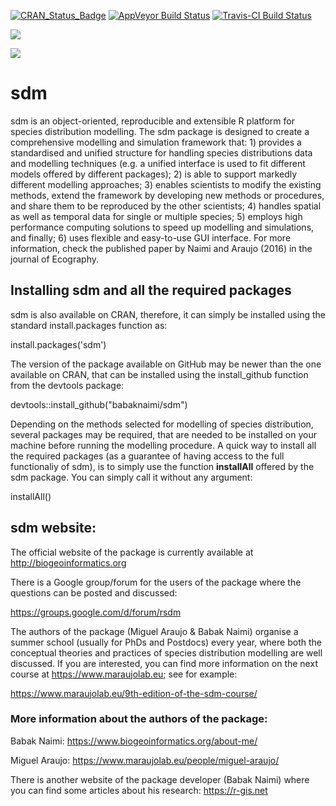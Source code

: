[![CRAN_Status_Badge](http://www.r-pkg.org/badges/version/sdm)](https://cran.r-project.org/package=sdm) [![AppVeyor Build Status](https://ci.appveyor.com/api/projects/status/github/babaknaimi/sdm?branch=master&svg=true)](https://ci.appveyor.com/project/babaknaimi/sdm) [![Travis-CI Build Status](https://travis-ci.org/babaknaimi/sdm.svg?branch=master)](https://travis-ci.org/babaknaimi/sdm)

[![](https://cranlogs.r-pkg.org/badges/sdm)](https://cran.r-project.org/package=sdm)

[![](http://cranlogs.r-pkg.org/badges/grand-total/sdm?color=orange)](https://cran.r-project.org/package=sdm)


# sdm
sdm is an object-oriented, reproducible and extensible R platform for species distribution modelling. The sdm package is designed to create a comprehensive modelling and simulation framework that: 1) provides a standardised and unified structure for handling species distributions data and modelling techniques (e.g. a unified interface is used to fit different models offered by different packages); 2) is able to support markedly different modelling approaches; 3) enables scientists to modify the existing methods, extend the framework by developing new methods or procedures, and share them to be reproduced by the other scientists; 4) handles spatial as well as temporal data for single or multiple species; 5) employs high performance computing solutions to speed up modelling and simulations, and finally; 6) uses flexible and easy-to-use GUI interface. For more information, check the published paper by Naimi and Araujo (2016) in the journal of Ecography.

## Installing sdm and all the required packages

sdm is also available on CRAN, therefore, it can simply be installed using the standard install.packages function as:

install.packages('sdm') 

The version of the package available on GitHub may be newer than the one available on CRAN, that can be installed using the install_github function from the devtools package:

devtools::install_github("babaknaimi/sdm")


Depending on the methods selected for modelling of species distribution, several packages may be required, that are needed to be installed on your machine before running the modelling procedure. A quick way to install all the required packages (as a guarantee of having access to the full functionaliy of sdm), is to simply use the function **installAll** offered by the sdm package. You can simply call it without any argument:

installAll()

## sdm website:

The official website of the package is currently available at http://biogeoinformatics.org

There is a Google group/forum for the users of the package where the questions can be posted and discussed:

https://groups.google.com/d/forum/rsdm


The authors of the package (Miguel Araujo & Babak Naimi) organise a summer school (usually for PhDs and Postdocs) every year, where both the conceptual theories and practices of species distribution modelling are well discussed. If you are interested, you can find more information on the next course at https://www.maraujolab.eu; see for example: 

https://www.maraujolab.eu/9th-edition-of-the-sdm-course/

### More information about the authors of the package:

Babak Naimi: https://www.biogeoinformatics.org/about-me/

Miguel Araujo: https://www.maraujolab.eu/people/miguel-araujo/


There is another website of the package developer (Babak Naimi) where you can find some articles about his research: https://r-gis.net
